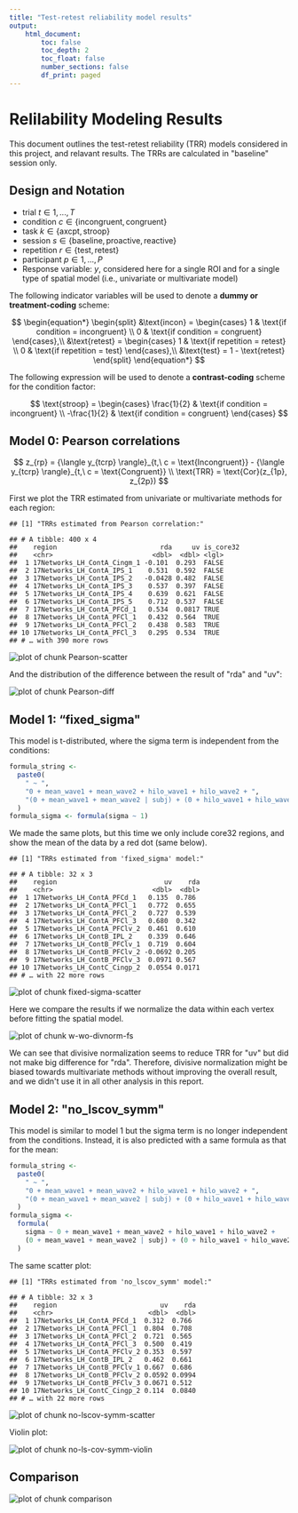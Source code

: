 ```yaml
---
title: "Test-retest reliability model results"
output: 
    html_document:
        toc: false
        toc_depth: 2
        toc_float: false
        number_sections: false
        df_print: paged
---
```




# Relilability Modeling Results

This document outlines the test-retest reliability (TRR) models considered in this project, and relavant results. The TRRs are calculated in "baseline" session only.

## Design and Notation


- trial $t \in 1, ..., T$
- condition $c \in \{\text{incongruent}, \text{congruent}\}$
- task $k \in \{\text{axcpt}, \text{stroop}\}$
- session $s \in \{\text{baseline}, \text{proactive}, \text{reactive}\}$
- repetition $r \in \{\text{test}, \text{retest}\}$
- participant $p \in 1, ..., P$
- Response variable: $y$, considered here for a single ROI and for a single type of spatial model (i.e., univariate or multivariate model)

The following indicator variables will be used to denote a $\textbf{dummy or treatment-coding}$ scheme:

$$
\begin{equation*}
\begin{split}
	&\text{incon} = 
	\begin{cases}
		1 & \text{if condition = incongruent} \\
		0 & \text{if condition = congruent}
	\end{cases},\\
	&\text{retest} = 
	\begin{cases}
		1 & \text{if repetition = retest} \\
		0 & \text{if repetition = test}
	\end{cases},\\
	&\text{test} = 1 - \text{retest}
\end{split}
\end{equation*}
$$


The following expression will be used to denote a $\textbf{contrast-coding}$ scheme for the condition factor:

$$
  \text{stroop} = 
  \begin{cases}
    \frac{1}{2} & \text{if condition = incongruent} \\
    -\frac{1}{2} & \text{if condition = congruent}
  \end{cases}
$$

## Model 0: Pearson correlations

$$
z_{rp} = {\langle y_{tcrp} \rangle}_{t,\ c = \text{Incongruent}} - {\langle y_{tcrp} \rangle}_{t,\ c = \text{Congruent}} \\
\text{TRR} = \text{Cor}(z_{1p}, z_{2p})
$$

First we plot the TRR estimated from univariate or multivariate methods for each region:


```
## [1] "TRRs estimated from Pearson correlation:"
```

```
## # A tibble: 400 x 4
##    region                          rda     uv is_core32
##    <chr>                         <dbl>  <dbl> <lgl>    
##  1 17Networks_LH_ContA_Cingm_1 -0.101  0.293  FALSE    
##  2 17Networks_LH_ContA_IPS_1    0.531  0.592  FALSE    
##  3 17Networks_LH_ContA_IPS_2   -0.0428 0.482  FALSE    
##  4 17Networks_LH_ContA_IPS_3    0.537  0.397  FALSE    
##  5 17Networks_LH_ContA_IPS_4    0.639  0.621  FALSE    
##  6 17Networks_LH_ContA_IPS_5    0.712  0.537  FALSE    
##  7 17Networks_LH_ContA_PFCd_1   0.534  0.0817 TRUE     
##  8 17Networks_LH_ContA_PFCl_1   0.432  0.564  TRUE     
##  9 17Networks_LH_ContA_PFCl_2   0.438  0.583  TRUE     
## 10 17Networks_LH_ContA_PFCl_3   0.295  0.534  TRUE     
## # … with 390 more rows
```

![plot of chunk Pearson-scatter](figure/Pearson-scatter-1.png)

And the distribution of the difference between the result of "rda" and "uv":

![plot of chunk Pearson-diff](figure/Pearson-diff-1.png)

## Model 1: “fixed_sigma"

This model is t-distributed, where the sigma term is independent from the conditions:


```r
formula_string <-
  paste0(
    " ~ ",
    "0 + mean_wave1 + mean_wave2 + hilo_wave1 + hilo_wave2 + ",
    "(0 + mean_wave1 + mean_wave2 | subj) + (0 + hilo_wave1 + hilo_wave2 | subj)"
  )
formula_sigma <- formula(sigma ~ 1)
```

We made the same plots, but this time we only include core32 regions, and show the mean of the data by a red dot (same below).


```
## [1] "TRRs estimated from 'fixed_sigma' model:"
```

```
## # A tibble: 32 x 3
##    region                           uv    rda
##    <chr>                         <dbl>  <dbl>
##  1 17Networks_LH_ContA_PFCd_1   0.135  0.786 
##  2 17Networks_LH_ContA_PFCl_1   0.772  0.655 
##  3 17Networks_LH_ContA_PFCl_2   0.727  0.539 
##  4 17Networks_LH_ContA_PFCl_3   0.680  0.342 
##  5 17Networks_LH_ContA_PFClv_2  0.461  0.610 
##  6 17Networks_LH_ContB_IPL_2    0.339  0.646 
##  7 17Networks_LH_ContB_PFClv_1  0.719  0.604 
##  8 17Networks_LH_ContB_PFClv_2 -0.0692 0.205 
##  9 17Networks_LH_ContB_PFClv_3  0.0971 0.567 
## 10 17Networks_LH_ContC_Cingp_2  0.0554 0.0171
## # … with 22 more rows
```

![plot of chunk fixed-sigma-scatter](figure/fixed-sigma-scatter-1.png)

Here we compare the results if we normalize the data within each vertex before fitting the spatial model.

![plot of chunk w-wo-divnorm-fs](figure/w-wo-divnorm-fs-1.png)

We can see that divisive normalization seems to reduce TRR for "uv" but did not make big difference for "rda". Therefore, divisive normalization might be biased towards multivariate methods without improving the overall result, and we didn't use it in all other analysis in this report.


## Model 2: "no_lscov_symm"

This model is similar to model 1 but the sigma term is no longer independent from the conditions. Instead, it is also predicted with a same formula as that for the mean:


```r
formula_string <-
  paste0(
    " ~ ",
    "0 + mean_wave1 + mean_wave2 + hilo_wave1 + hilo_wave2 + ",
    "(0 + mean_wave1 + mean_wave2 | subj) + (0 + hilo_wave1 + hilo_wave2 | subj)"
  )
formula_sigma <-
  formula(
    sigma ~ 0 + mean_wave1 + mean_wave2 + hilo_wave1 + hilo_wave2 +
    (0 + mean_wave1 + mean_wave2 | subj) + (0 + hilo_wave1 + hilo_wave2 | subj)
  )
```

The same scatter plot:


```
## [1] "TRRs estimated from 'no_lscov_symm' model:"
```

```
## # A tibble: 32 x 3
##    region                          uv    rda
##    <chr>                        <dbl>  <dbl>
##  1 17Networks_LH_ContA_PFCd_1  0.312  0.766 
##  2 17Networks_LH_ContA_PFCl_1  0.804  0.708 
##  3 17Networks_LH_ContA_PFCl_2  0.721  0.565 
##  4 17Networks_LH_ContA_PFCl_3  0.500  0.419 
##  5 17Networks_LH_ContA_PFClv_2 0.353  0.597 
##  6 17Networks_LH_ContB_IPL_2   0.462  0.661 
##  7 17Networks_LH_ContB_PFClv_1 0.667  0.686 
##  8 17Networks_LH_ContB_PFClv_2 0.0592 0.0994
##  9 17Networks_LH_ContB_PFClv_3 0.0671 0.512 
## 10 17Networks_LH_ContC_Cingp_2 0.114  0.0840
## # … with 22 more rows
```

![plot of chunk no-lscov-symm-scatter](figure/no-lscov-symm-scatter-1.png)

Violin plot:

![plot of chunk no-ls-cov-symm-violin](figure/no-ls-cov-symm-violin-1.png)

## Comparison

![plot of chunk comparison](figure/comparison-1.png)
